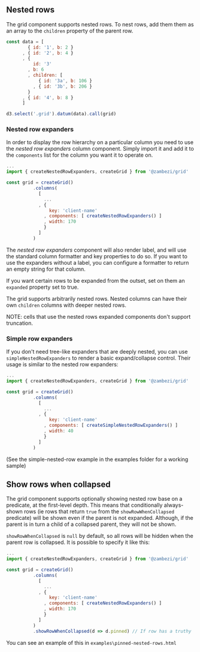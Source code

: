 ## Nested rows

The grid component supports nested rows.
To nest rows, add them them as an array to the `children` property of the parent row.

```javascript
const data = [
        { id: '1', b: 2 }
      , { id: '2', b: 4 }
      , {
          id: '3'
        , b: 6
        , children: [
            { id: '3a', b: 106 }
          , { id: '3b', b: 206 }
        }
      , { id: '4', b: 8 }
      ]

d3.select('.grid').datum(data).call(grid)
```

### Nested row expanders

In order to display the row hierarchy on a particular column you need to use the _nested row expanders_ column component.
Simply import it and add it to the `components` list for the column you want it to operate on.

```javascript
...
import { createNestedRowExpanders, createGrid } from '@zambezi/grid'

const grid = createGrid()
          .columns(
            [
              ...
            , {
                key: 'client-name'
              , components: [ createNestedRowExpanders() ]
              , width: 170
              }
            ]
          )
```

The _nested row expanders_ component will also render label, and will use the standard column formatter and key properties to do so. 
If you want to use the expanders without a label, you can configure a formatter to return an empty string for that column.

If you want certain rows to be expanded from the outset, set on them an `expanded` property set to true.

The grid supports arbitrarily nested rows.
Nested columns can have their own `children` columns with deeper nested rows.

NOTE: cells that use the nested rows expanded components don't support truncation.

### Simple row expanders

If you don't need tree-like expanders that are deeply nested, you can use `simpleNestedRowExpanders` to render a basic expand/collapse control.
Their usage is similar to the nested row expanders:

```javascript
...
import { createNestedRowExpanders, createGrid } from '@zambezi/grid'

const grid = createGrid()
          .columns(
            [
              ...
            , {
                key: 'client-name'
              , components: [ createSimpleNestedRowExpanders() ]
              , width: 40
              }
            ]
          )
```

(See the simple-nested-row example in the examples folder for a working sample)

## Show rows when collapsed

The grid component supports optionally showing nested row base on a predicate, at the first-level depth.
This means that conditionally always-shown rows (ie rows that return `true` from the `showRowWhenCollapsed` predicate) will be shown even if the parent is not expanded.
Although, if the parent is in turn a child of a collapsed parent, they will not be shown.

`showRowWhenCollapsed` is `null` by default, so all rows will be hidden when the parent row is collapsed. It is possible to specify it like this:

```javascript
...
import { createNestedRowExpanders, createGrid } from '@zambezi/grid'

const grid = createGrid()
          .columns(
            [
              ...
            , {
                key: 'client-name'
              , components: [ createNestedRowExpanders() ]
              , width: 170
              }
            ]
          )
          .showRowWhenCollapsed(d => d.pinned) // If row has a truthy `pinned` property, show it anyways
```

You can see an example of this in `examples\pinned-nested-rows.html`